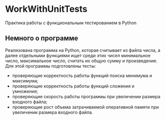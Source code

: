 # WorkWithUnitTests
Практика работы с функциональным тестированием в Python

## Немного о программе
Реализована программа на Python, которая считывает из файла числа, 
а далее отдельными функциями ищет среди этих чисел минимальное число, максимальное число, 
считать их общую сумму и произведение. 
Для этой программы подготовлены тесты:
- проверяющие корректность работы функций поиска минимума и максимума;
- проверяющие корректность работы функций сложения и умножения;
- проверяющие скорость работы программы при увеличении размера входного файла;
- проверяющие рост объема затрачиваемой оперативной памяти при увеличении размера входного файла.

